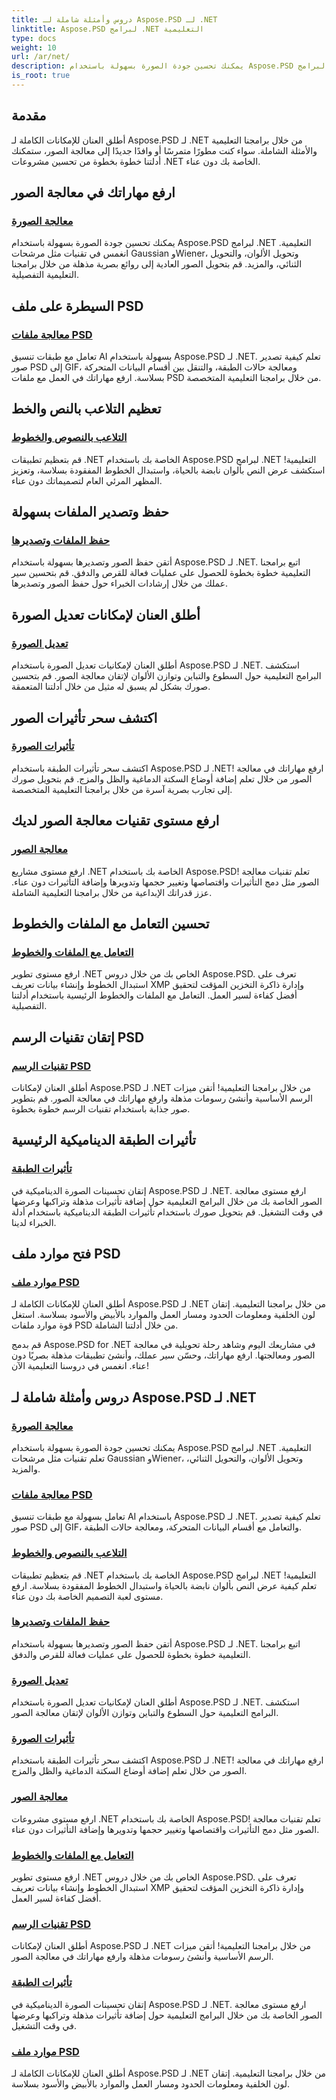 ```yaml
---
title: دروس وأمثلة شاملة لـ Aspose.PSD لـ .NET
linktitle: Aspose.PSD لبرامج .NET التعليمية
type: docs
weight: 10
url: /ar/net/
description: يمكنك تحسين جودة الصورة بسهولة باستخدام Aspose.PSD لبرامج .NET التعليمية. معالجة الصور الرئيسية ومعالجة ملفات PSD ومعالجة النصوص والخطوط والمزيد.
is_root: true
---
```

## مقدمة
أطلق العنان للإمكانات الكاملة لـ Aspose.PSD لـ .NET من خلال برامجنا التعليمية والأمثلة الشاملة. سواء كنت مطورًا متمرسًا أو وافدًا جديدًا إلى معالجة الصور، ستمكنك أدلتنا خطوة بخطوة من تحسين مشروعات .NET الخاصة بك دون عناء.

## ارفع مهاراتك في معالجة الصور

### [معالجة الصورة](./image-processing/)

يمكنك تحسين جودة الصورة بسهولة باستخدام Aspose.PSD لبرامج .NET التعليمية. انغمس في تقنيات مثل مرشحات Gaussian وWiener، وتحويل الألوان، والتحويل الثنائي، والمزيد. قم بتحويل الصور العادية إلى روائع بصرية مذهلة من خلال برامجنا التعليمية التفصيلية.

## السيطرة على ملف PSD

### [معالجة ملفات PSD](./psd-file-manipulation/)

تعامل مع طبقات تنسيق AI بسهولة باستخدام Aspose.PSD لـ .NET. تعلم كيفية تصدير صور PSD إلى GIF، ومعالجة حالات الطبقة، والتنقل بين أقسام البيانات المتحركة بسلاسة. ارفع مهاراتك في العمل مع ملفات PSD من خلال برامجنا التعليمية المتخصصة.

## تعظيم التلاعب بالنص والخط

### [التلاعب بالنصوص والخطوط](./text-and-font-manipulation/)

قم بتعظيم تطبيقات .NET الخاصة بك باستخدام Aspose.PSD لبرامج .NET التعليمية! استكشف عرض النص بألوان نابضة بالحياة، واستبدال الخطوط المفقودة بسلاسة، وتعزيز المظهر المرئي العام لتصميماتك دون عناء.

## حفظ وتصدير الملفات بسهولة

### [حفظ الملفات وتصديرها](./file-saving-and-exporting/)

أتقن حفظ الصور وتصديرها بسهولة باستخدام Aspose.PSD لـ .NET. اتبع برامجنا التعليمية خطوة بخطوة للحصول على عمليات فعالة للقرص والدفق. قم بتحسين سير عملك من خلال إرشادات الخبراء حول حفظ الصور وتصديرها.

## أطلق العنان لإمكانات تعديل الصورة

### [تعديل الصورة](./image-adjustment/)

أطلق العنان لإمكانيات تعديل الصورة باستخدام Aspose.PSD لـ .NET. استكشف البرامج التعليمية حول السطوع والتباين وتوازن الألوان لإتقان معالجة الصور. قم بتحسين صورك بشكل لم يسبق له مثيل من خلال أدلتنا المتعمقة.

## اكتشف سحر تأثيرات الصور

### [تأثيرات الصورة](./image-effects/)

اكتشف سحر تأثيرات الطبقة باستخدام Aspose.PSD لـ .NET! ارفع مهاراتك في معالجة الصور من خلال تعلم إضافة أوضاع السكتة الدماغية والظل والمزج. قم بتحويل صورك إلى تجارب بصرية آسرة من خلال برامجنا التعليمية المتخصصة.

## ارفع مستوى تقنيات معالجة الصور لديك

### [معالجة الصور](./image-manipulation/)

ارفع مستوى مشاريع .NET الخاصة بك باستخدام Aspose.PSD! تعلم تقنيات معالجة الصور مثل دمج التأثيرات واقتصاصها وتغيير حجمها وتدويرها وإضافة التأثيرات دون عناء. عزز قدراتك الإبداعية من خلال برامجنا التعليمية الشاملة.

## تحسين التعامل مع الملفات والخطوط

### [التعامل مع الملفات والخطوط](./file-and-font-handling/)

ارفع مستوى تطوير .NET الخاص بك من خلال دروس Aspose.PSD. تعرف على استبدال الخطوط وإنشاء بيانات تعريف XMP وإدارة ذاكرة التخزين المؤقت لتحقيق أفضل كفاءة لسير العمل. التعامل مع الملفات والخطوط الرئيسية باستخدام أدلتنا التفصيلية.

## إتقان تقنيات الرسم PSD

### [تقنيات الرسم PSD](./psd-drawing-techniques/)

أطلق العنان لإمكانات Aspose.PSD لـ .NET من خلال برامجنا التعليمية! أتقن ميزات الرسم الأساسية وأنشئ رسومات مذهلة وارفع مهاراتك في معالجة الصور. قم بتطوير صور جذابة باستخدام تقنيات الرسم خطوة بخطوة.

## تأثيرات الطبقة الديناميكية الرئيسية

### [تأثيرات الطبقة](./layer-effects/)

إتقان تحسينات الصورة الديناميكية في Aspose.PSD لـ .NET. ارفع مستوى معالجة الصور الخاصة بك من خلال البرامج التعليمية حول إضافة تأثيرات مذهلة وتراكبها وعرضها في وقت التشغيل. قم بتحويل صورك باستخدام تأثيرات الطبقة الديناميكية باستخدام أدلة الخبراء لدينا.

## فتح موارد ملف PSD

### [موارد ملف PSD](./psd-file-resources/)

أطلق العنان للإمكانات الكاملة لـ Aspose.PSD لـ .NET من خلال برامجنا التعليمية. إتقان لون الخلفية ومعلومات الحدود ومسار العمل والموارد بالأبيض والأسود بسلاسة. استغل قوة موارد ملفات PSD من خلال أدلتنا الشاملة.

قم بدمج Aspose.PSD for .NET في مشاريعك اليوم وشاهد رحلة تحويلية في معالجة الصور ومعالجتها. ارفع مهاراتك، وحسّن سير عملك، وأنشئ تطبيقات مذهلة بصريًا دون عناء. انغمس في دروسنا التعليمية الآن!
## دروس وأمثلة شاملة لـ Aspose.PSD لـ .NET 
### [معالجة الصورة](./image-processing/)
يمكنك تحسين جودة الصورة بسهولة باستخدام Aspose.PSD لبرامج .NET التعليمية. تعلم تقنيات مثل مرشحات Gaussian وWiener، وتحويل الألوان، والتحويل الثنائي، والمزيد.
### [معالجة ملفات PSD](./psd-file-manipulation/)
تعامل بسهولة مع طبقات تنسيق AI باستخدام Aspose.PSD لـ .NET. تعلم كيفية تصدير صور PSD إلى GIF، والتعامل مع أقسام البيانات المتحركة، ومعالجة حالات الطبقة. 
### [التلاعب بالنصوص والخطوط](./text-and-font-manipulation/)
قم بتعظيم تطبيقات .NET الخاصة بك باستخدام Aspose.PSD لبرامج .NET التعليمية! تعلم كيفية عرض النص بألوان نابضة بالحياة واستبدال الخطوط المفقودة بسلاسة. ارفع مستوى لعبة التصميم الخاصة بك دون عناء.
### [حفظ الملفات وتصديرها](./file-saving-and-exporting/)
أتقن حفظ الصور وتصديرها بسهولة باستخدام Aspose.PSD لـ .NET. اتبع برامجنا التعليمية خطوة بخطوة للحصول على عمليات فعالة للقرص والدفق.
### [تعديل الصورة](./image-adjustment/)
أطلق العنان لإمكانيات تعديل الصورة باستخدام Aspose.PSD لـ .NET. استكشف البرامج التعليمية حول السطوع والتباين وتوازن الألوان لإتقان معالجة الصور.
### [تأثيرات الصورة](./image-effects/)
اكتشف سحر تأثيرات الطبقة باستخدام Aspose.PSD لـ .NET! ارفع مهاراتك في معالجة الصور من خلال تعلم إضافة أوضاع السكتة الدماغية والظل والمزج.
### [معالجة الصور](./image-manipulation/)
ارفع مستوى مشروعات .NET الخاصة بك باستخدام Aspose.PSD! تعلم تقنيات معالجة الصور مثل دمج التأثيرات واقتصاصها وتغيير حجمها وتدويرها وإضافة التأثيرات دون عناء.
### [التعامل مع الملفات والخطوط](./file-and-font-handling/)
ارفع مستوى تطوير .NET الخاص بك من خلال دروس Aspose.PSD. تعرف على استبدال الخطوط وإنشاء بيانات تعريف XMP وإدارة ذاكرة التخزين المؤقت لتحقيق أفضل كفاءة لسير العمل.
### [تقنيات الرسم PSD](./psd-drawing-techniques/)
أطلق العنان لإمكانات Aspose.PSD لـ .NET من خلال برامجنا التعليمية! أتقن ميزات الرسم الأساسية وأنشئ رسومات مذهلة وارفع مهاراتك في معالجة الصور.
### [تأثيرات الطبقة](./layer-effects/)
إتقان تحسينات الصورة الديناميكية في Aspose.PSD لـ .NET. ارفع مستوى معالجة الصور الخاصة بك من خلال البرامج التعليمية حول إضافة تأثيرات مذهلة وتراكبها وعرضها في وقت التشغيل.
### [موارد ملف PSD](./psd-file-resources/)
أطلق العنان للإمكانات الكاملة لـ Aspose.PSD لـ .NET من خلال برامجنا التعليمية. إتقان لون الخلفية ومعلومات الحدود ومسار العمل والموارد بالأبيض والأسود بسلاسة. 